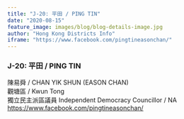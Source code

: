 ```yaml
---
title: "J-20: 平田 / PING TIN"
date: "2020-08-15"
feature_image: images/blog/blog-details-image.jpg
author: "Hong Kong Districts Info"
iframe: "https://www.facebook.com/pingtineasonchan/"
---
```


### J-20: 平田 / PING TIN  
陳易舜 / CHAN YIK SHUN (EASON CHAN)  
觀塘區 / Kwun Tong  
獨立民主派區議員 Independent Democracy Councillor / NA  
https://www.facebook.com/pingtineasonchan/
